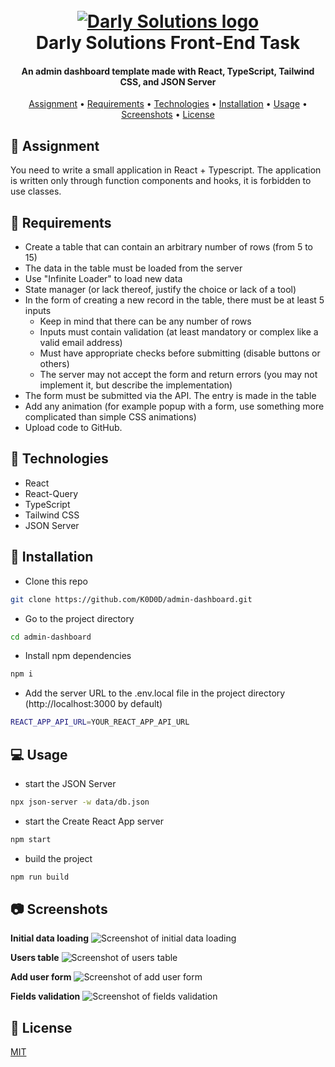 <h1 align="center">
    <br>
    <a href="https://darly.solutions">
        <img 
            src="https://user-images.githubusercontent.com/87868068/204385622-b935a880-4f1e-4165-bdc9-614db0e1bcbc.png" 
            alt="Darly Solutions logo" 
        />
    </a>
    <br>
    Darly Solutions Front-End Task
    <br>
</h1>

<h4 align="center">
    An admin dashboard template made with React, TypeScript, Tailwind CSS, and JSON Server
</h4>

<p align="center">
    <a href="#-assignment">Assignment</a> •
    <a href="#-requirements">Requirements</a> •
    <a href="#-technologies">Technologies</a> •
    <a href="#-installation">Installation</a> •
    <a href="#-usage">Usage</a> •
    <a href="#-screenshots">Screenshots</a> •
    <a href="#-license">License</a>
</p>

## 🎯 Assignment

You need to write a small application in React + Typescript. The application is written only through function components and hooks, it is forbidden to use classes.

## 🚩 Requirements

+ Create a table that can contain an arbitrary number of rows (from 5 to 15)
+ The data in the table must be loaded from the server
+ Use "Infinite Loader" to load new data
+ State manager (or lack thereof, justify the choice or lack of a tool)
+ In the form of creating a new record in the table, there must be at least 5 inputs
  + Keep in mind that there can be any number of rows
  + Inputs must contain validation (at least mandatory or complex like a valid email address)
  + Must have appropriate checks before submitting (disable buttons or others)
  + The server may not accept the form and return errors (you may not implement it, but describe the implementation)
+ The form must be submitted via the API. The entry is made in the table
+ Add any animation (for example popup with a form, use something more complicated than simple CSS animations)
+ Upload code to GitHub.

## 🔧 Technologies

- React
- React-Query
- TypeScript
- Tailwind CSS
- JSON Server

## 🔌 Installation

- Clone this repo
```bash
git clone https://github.com/K0D0D/admin-dashboard.git
```
- Go to the project directory
```bash
cd admin-dashboard
```
- Install npm dependencies
```bash
npm i
```
- Add the server URL to the .env.local file in the project directory (http://localhost:3000 by default)
```bash
REACT_APP_API_URL=YOUR_REACT_APP_API_URL
```

##  💻 Usage

- start the JSON Server
```bash
npx json-server -w data/db.json
```
- start the Create React App server
```bash
npm start
```
- build the project
```bash
npm run build
```

## 📷 Screenshots

**Initial data loading**
![Screenshot of initial data loading](https://user-images.githubusercontent.com/87868068/204395195-0fa77e62-52f1-4c6b-b693-bf821d311706.png)
<br/>

**Users table**
![Screenshot of users table](https://user-images.githubusercontent.com/87868068/204395459-618d93b3-b3ff-4c81-814e-bd174be9610d.png)
<br/>

**Add user form**
![Screenshot of add user form](https://user-images.githubusercontent.com/87868068/204399831-ff714571-37d7-4dfb-8da0-b9c253ad892f.png)
<br/>

**Fields validation**
![Screenshot of fields validation](https://user-images.githubusercontent.com/87868068/204400099-db8c0122-e027-4c98-80fd-bc616ec5f7a0.png)
<br/>

## 🔑 License

[MIT](https://github.com/K0D0D/unsplash-clone/blob/master/LICENSE.md)
